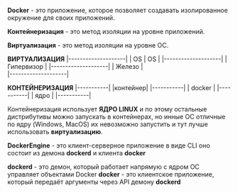 **Docker** - это приложение, которое позволяет создавать изолированное окружение для своих приложений.

**Контейнеризация** - это метод изоляции на уровне приложений.

**Виртуализация** - это метод изоляции на уровне ОС.

**ВИРТУАЛИЗАЦИЯ**
|--------------------|
|       OS     |      OS    |
|--------------------|
|     Гипервизор       |
|--------------------|
|          Железо         |                           
|--------------------|                       

**КОНТЕЙНЕРИЗАЦИЯ**
|-----------|
|контейнер|
|-----------|
|    docker   |
|-----------|
|     ядро     |
|-----------|

Контейнеризация использует **ЯДРО LINUX** и по этому остальные дистрибутивы можно запускать в контейнерах, но инные ОС отличные по ядру (Windows, MacOS) их невозможно запустить и тут лучше использовать **виртуализацию**.

**DockerEngine** - это клиент-серверное приложение в виде CLI
оно состоит из демона **dockerd** и клиента **docker**

**dockerd** - это демон, который работает напрямую с ядром ОС управляет объектами Docker
**docker** - это клиентcкое приложение, который передаёт аргументы через API демону **dockerd**

